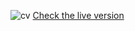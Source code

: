 
![cv](https://github.com/ClementChaumel/ClementChaumel/assets/11927929/455d9b88-0acf-4046-8282-6b2fefa7ba13)
[Check the live version](https://clement-chaumel-cv.netlify.app/)
